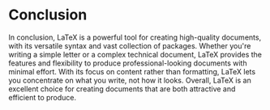 # Conclusion
In conclusion, LaTeX is a powerful tool for creating high-quality documents, with its versatile syntax and vast collection of packages. Whether you're writing a simple letter or a complex technical document, LaTeX provides the features and flexibility to produce professional-looking documents with minimal effort. With its focus on content rather than formatting, LaTeX lets you concentrate on what you write, not how it looks. Overall, LaTeX is an excellent choice for creating documents that are both attractive and efficient to produce.